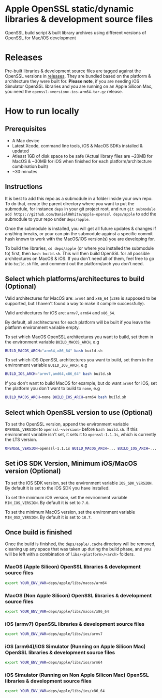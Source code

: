 # Apple OpenSSL static/dynamic libraries & development source files
OpenSSL build script &amp; built library archives using different versions of OpenSSL for Mac/iOS development

# Releases
Pre-built libraries & development source files are tagged against the OpenSSL versions in [releases](https://github.com/DanielRWhite/apple-openssl/releases). They are bundled based on the platform & architecture they were built for. **Please note**, if you are needing iOS Simulator OpenSSL libraries and you are running on an Apple Silicon Mac, you need the `openssl-<version>-ios-arm64.tar.gz` release.

# How to run locally
## Prerequisites
 * A Mac device
 * Latest Xcode, command line tools, iOS & MacOS SDKs installed & updated
 * Atleast 1GB of disk space to be safe (Actual library files are ~20MB for MacOS & ~30MB for iOS when finished for each platform/architecture combination built)
 * ~30 minutes

## Instructions
It is best to add this repo as a submodule in a folder inside your own repo. To do that, create the parent directory where you want to put the submodule, for instance `deps` in your git project root, and run `git submodule add https://github.com/DanielRWhite/apple-openssl deps/apple` to add the submodule to your repo under `deps/apple`.

Once the submodule is installed, you will get all future updates & changes if anything breaks, or your can pin the submodule against a specific commit hash known to work with the MacOS/iOS version(s) you are developing for.

To build the libraries, `cd deps/apple` (or where you installed the submodule to) first, then `bash build.sh`. This will then build OpenSSL for all possible architectures on MacOS & iOS. If you don't need all of them, feel free to go into `build.sh` file, and comment out the platform/arch you don't need.

## Select which platforms/architectures to build (Optional)
Valid architectures for MacOS are: `arm64` and `x86_64` (`i386` is supposed to be supported, but I haven't found a way to make it compile successfully).

Valid architectures for iOS are: `armv7`, `arm64` and `x86_64`.

By default, all architectures for each platform will be built if you leave the platform environment variable empty.

To set which MacOS OpenSSL architectures you want to build, set them in the environment variable `BUILD_MACOS_ARCH`, e.g 
```bash
BUILD_MACOS_ARCH="arm64,x86_64" bash build.sh
```

To set which iOS OpenSSL architectures you want to build, set them in the environment variable `BUILD_IOS_ARCH`, e.g
```bash
BUILD_IOS_ARCH="armv7,amd64,x86_64" bash build.sh
```

If you don't want to build MacOS for example, but do want `arm64` for iOS, set the platform you don't want to build to `none`, e.g
```bash
BUILD_MACOS_ARCH=none BUILD_IOS_ARCH=arm64 bash build.sh
```

## Select which OpenSSL version to use (Optional)
To set the OpenSSL version, append the environment variable `OPENSSL_VERSION` to `openssl-<version>` before `bash build.sh`. If this environment variable isn't set, it sets it to `openssl-1.1.1s`, which is currently the LTS version.
```bash
OPENSSL_VERSION=openssl-1.1.1s BUILD_MACOS_ARCH=... BUILD_IOS_ARCH=... bash build.sh
```

## Set iOS SDK Version, Minimum iOS/MacOS version (Optional)
To set the iOS SDK version, set the environment variable `IOS_SDK_VERSION`. By default it is set to the iOS SDK you have installed.

To set the minimum iOS version, set the environment variable `MIN_IOS_VERSION`. By default it is set to `7.0`.

To set the minimum MacOS version, set the environment variable `MIN_OSX_VERSION`. By default it is set to `10.7`.

## Once build is finished
Once the build is finished, the `deps/apple/.cache` directory will be removed, cleaning up any space that was taken up during the build phase, and you will be left with a combination of `libs/<platform>/<arch>` folders.

### MacOS (Apple Silicon) OpenSSL libraries & development source files
```bash
export YOUR_ENV_VAR=deps/apple/libs/macos/arm64
```

### MacOS (Non Apple Silicon) OpenSSL libraries & development source files
```bash
export YOUR_ENV_VAR=deps/apple/libs/macos/x86_64
```

### iOS (armv7) OpenSSL libraries & development source files
```bash
export YOUR_ENV_VAR=deps/apple/libs/ios/armv7
```

### iOS (arm64)/iOS Simulator (Running on Apple Silicon Mac) OpenSSL libraries & development source files
```bash
export YOUR_ENV_VAR=deps/apple/libs/ios/arm64
```

### iOS Simulator (Running on Non Apple Silicon Mac) OpenSSL libraries & development source files
```bash
export YOUR_ENV_VAR=deps/apple/libs/ios/x86_64
```
